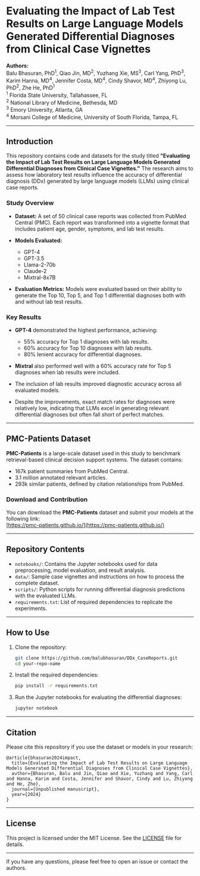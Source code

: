 
# Evaluating the Impact of Lab Test Results on Large Language Models Generated Differential Diagnoses from Clinical Case Vignettes

**Authors:**  
Balu Bhasuran, PhD<sup>1</sup>, Qiao Jin, MD<sup>2</sup>, Yuzhang Xie, MS<sup>3</sup>, Carl Yang, PhD<sup>3</sup>, Karim Hanna, MD<sup>4</sup>, Jennifer Costa, MD<sup>4</sup>, Cindy Shavor, MD<sup>4</sup>, Zhiyong Lu, PhD<sup>2</sup>, Zhe He, PhD<sup>1</sup>  
<sup>1</sup> Florida State University, Tallahassee, FL  
<sup>2</sup> National Library of Medicine, Bethesda, MD  
<sup>3</sup> Emory University, Atlanta, GA  
<sup>4</sup> Morsani College of Medicine, University of South Florida, Tampa, FL  

---

## Introduction

This repository contains code and datasets for the study titled **"Evaluating the Impact of Lab Test Results on Large Language Models Generated Differential Diagnoses from Clinical Case Vignettes."** The research aims to assess how laboratory test results influence the accuracy of differential diagnosis (DDx) generated by large language models (LLMs) using clinical case reports.

### Study Overview

- **Dataset:** A set of 50 clinical case reports was collected from PubMed Central (PMC). Each report was transformed into a vignette format that includes patient age, gender, symptoms, and lab test results.
  
- **Models Evaluated:**
  - GPT-4
  - GPT-3.5
  - Llama-2-70b
  - Claude-2
  - Mixtral-8x7B
  
- **Evaluation Metrics:** Models were evaluated based on their ability to generate the Top 10, Top 5, and Top 1 differential diagnoses both with and without lab test results.

### Key Results

- **GPT-4** demonstrated the highest performance, achieving:
  - 55% accuracy for Top 1 diagnoses with lab results.
  - 60% accuracy for Top 10 diagnoses with lab results.
  - 80% lenient accuracy for differential diagnoses.
  
- **Mixtral** also performed well with a 60% accuracy rate for Top 5 diagnoses when lab results were included.

- The inclusion of lab results improved diagnostic accuracy across all evaluated models.

- Despite the improvements, exact match rates for diagnoses were relatively low, indicating that LLMs excel in generating relevant differential diagnoses but often fall short of perfect matches.

---

## PMC-Patients Dataset

**PMC-Patients** is a large-scale dataset used in this study to benchmark retrieval-based clinical decision support systems. The dataset contains:

- 167k patient summaries from PubMed Central.
- 3.1 million annotated relevant articles.
- 293k similar patients, defined by citation relationships from PubMed.

### Download and Contribution

You can download the **PMC-Patients** dataset and submit your models at the following link:  
[https://pmc-patients.github.io/](https://pmc-patients.github.io/)

---

## Repository Contents

- `notebooks/`: Contains the Jupyter notebooks used for data preprocessing, model evaluation, and result analysis.
- `data/`: Sample case vignettes and instructions on how to process the complete dataset.
- `scripts/`: Python scripts for running differential diagnosis predictions with the evaluated LLMs.
- `requirements.txt`: List of required dependencies to replicate the experiments.
  
---

## How to Use

1. Clone the repository:
   ```bash
   git clone https://github.com/balubhasuran/DDx_CaseReports.git
   cd your-repo-name
   ```

2. Install the required dependencies:
   ```bash
   pip install -r requirements.txt
   ```

3. Run the Jupyter notebooks for evaluating the differential diagnoses:
   ```bash
   jupyter notebook
   ```

---

## Citation

Please cite this repository if you use the dataset or models in your research:

```
@article{bhasuran2024impact,
  title={Evaluating the Impact of Lab Test Results on Large Language Models Generated Differential Diagnoses from Clinical Case Vignettes},
  author={Bhasuran, Balu and Jin, Qiao and Xie, Yuzhang and Yang, Carl and Hanna, Karim and Costa, Jennifer and Shavor, Cindy and Lu, Zhiyong and He, Zhe},
  journal={Unpublished manuscript},
  year={2024}
}
```

---

## License

This project is licensed under the MIT License. See the [LICENSE](LICENSE) file for details.

---

If you have any questions, please feel free to open an issue or contact the authors.
